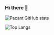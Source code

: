 ### Hi there 👋

![Pacant  GitHub stats](https://github-readme-stats.vercel.app/api?username=pacant&show_icons=true&theme=synthwave)

![Top Langs](https://github-readme-stats.vercel.app/api/top-langs/?username=pacant)

<!--
**pacant/pacant** is a ✨ _special_ ✨ repository because its `README.md` (this file) appears on your GitHub profile.

Here are some ideas to get you started:

- 🔭 I’m currently working on ...
- 🌱 I’m currently learning ...
- 👯 I’m looking to collaborate on ...
- 🤔 I’m looking for help with ...
- 💬 Ask me about ...
- 📫 How to reach me: ...
- 😄 Pronouns: ...
- ⚡ Fun fact: ...
-->
